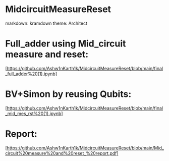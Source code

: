 # MidcircuitMeasureReset
markdown: kramdown
theme: Architect
# Full_adder using Mid_circuit measure and reset: 
[https://github.com/Ashw1nKarth1k/MidcircuitMeasureReset/blob/main/final_full_adder%20(1).ipynb]
# BV+Simon by reusing Qubits: 
[https://github.com/Ashw1nKarth1k/MidcircuitMeasureReset/blob/main/final_mid_mes_rst%20(1).ipynb]
# Report: 
[https://github.com/Ashw1nKarth1k/MidcircuitMeasureReset/blob/main/Mid_circuit%20measure%20and%20reset_%20report.pdf]
